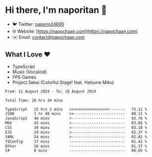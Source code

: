# Hi there, I'm naporitan 👋

- 🐦 Twitter: [naporin24690](https://twitter.com/naporin24690)
- 🌐 Website: [https://napochaan.com](https://napochaan.com)
- ✉️ Email: [contact@napochaan.com](mailto:contact@napochaan.com)

## What I Love ❤️
- TypeScript
- Music (Vocaloid)
- FPS Games
- Project Sekai (Colorful Stage! feat. Hatsune Miku)

<!--START_SECTION:waka-->

```txt
From: 11 August 2024 - To: 18 August 2024

Total Time: 20 hrs 34 mins

TypeScript   15 hrs 2 mins   >>>>>>>>>>>>>>>>>>-------   73.12 %
JSON         1 hr 40 mins    >>-----------------------   08.11 %
JavaScript   46 mins         >------------------------   03.76 %
MDX          45 mins         >------------------------   03.66 %
CSS          39 mins         >------------------------   03.18 %
EJS          29 mins         >------------------------   02.37 %
YAML         24 mins         >------------------------   02.02 %
TSConfig     17 mins         -------------------------   01.41 %
Other        16 mins         -------------------------   01.37 %
C#           8 mins          -------------------------   00.65 %
```

<!--END_SECTION:waka-->

